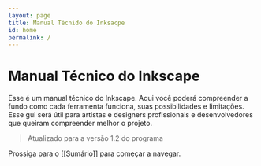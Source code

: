 ```yaml
---
layout: page
title: Manual Técnido do Inksacpe
id: home
permalink: /
---
```


# Manual Técnico do Inkscape

Esse é um manual técnico do Inkscape. Aqui você poderá compreender a fundo como cada ferramenta funciona, suas possibilidades e limitações. Esse gui será útil para artistas e designers profissionais e desenvolvedores que queiram compreender melhor o projeto.

> Atualizado para a versão 1.2 do programa

Prossiga para o [[Sumário]] para começar a navegar.

